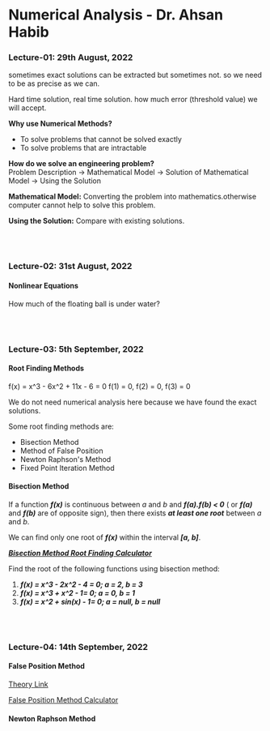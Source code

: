 # Numerical Analysis - Dr. Ahsan Habib

### Lecture-01:    29th August, 2022

sometimes exact solutions can be extracted but sometimes not.
so we need to be as precise as we can.

Hard time solution, real time solution.
how much error (threshold value) we will accept.

**Why use Numerical Methods?**
- To solve problems that cannot be solved exactly
- To solve problems that are intractable

**How do we solve an engineering problem?** <br>
Problem Description -> Mathematical Model -> Solution of Mathematical Model -> Using the Solution

**Mathematical Model:** Converting the problem into mathematics.otherwise computer cannot help to solve this problem.

**Using the Solution:** Compare with existing solutions.

<br>
<br>


### Lecture-02:    31st August, 2022

#### Nonlinear Equations
How much of the floating ball is under water?

<br>
<br>

### Lecture-03:    5th September, 2022

#### Root Finding Methods

f(x) = x^3 - 6x^2 + 11x - 6 = 0
f(1) = 0, f(2) = 0, f(3) = 0

We do not need numerical analysis here because we have found the exact solutions.

Some root finding methods are:
* Bisection Method
* Method of False Position
* Newton Raphson's Method
* Fixed Point Iteration Method

#### Bisection Method
If a function ***f(x)*** is continuous between *a* and *b* and ***f(a).f(b) < 0*** ( or ***f(a)*** and ***f(b)*** are of opposite sign), then there exists ***at least one root*** between _a_ and _b_.

We can find only one root of ***f(x)*** within the interval ***[a, b]***.

<a href = "https://atozmath.com/CONM/Bisection.aspx"> ***Bisection Method Root Finding Calculator*** </a>

Find the root of the following functions using bisection method:
1. ***f(x) = x^3 - 2x^2 - 4 = 0; a = 2, b = 3***
2. ***f(x) = x^3 + x^2 - 1= 0; a = 0, b = 1***
3. ***f(x) = x^2 + sin(x) - 1= 0; a = null, b = null***

<br>
<br>

### Lecture-04:    14th September, 2022

#### False Position Method

<a href = "https://byjus.com/maths/false-position-method/#:~:text=The%20false%20position%20method%20is,the%20roots%20of%20the%20equation."> Theory Link </a>

<a href = "https://atozmath.com/CONM/Bisection.aspx?q=fp"> False Position Method Calculator </a>

#### Newton Raphson Method
















